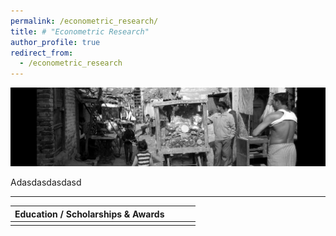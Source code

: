 ```yaml
---
permalink: /econometric_research/
title: # "Econometric Research"
author_profile: true
redirect_from:
  - /econometric_research
---
```


![Banner](/images/econometric_research_banner.jpeg)

Adasdasdasdasd

---

| Education / Scholarships & Awards     |                               |                                                                             |             |   
| ------------------------------------- | ----------------------------- | --------------------------------------------------------------------------- | ----------- |       
|                                       |                               |                                                                             |             | 


